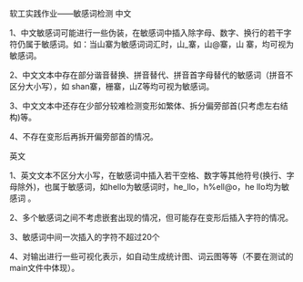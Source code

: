 软工实践作业——敏感词检测
中文

1、中文敏感词可能进行一些伪装，在敏感词中插入除字母、数字、换行的若干字符仍属于敏感词。如：当山寨为敏感词词汇时，山_寨，山@寨，山 寨，均可视为敏感词。

2、中文文本中存在部分谐音替换、拼音替代、拼音首字母替代的敏感词（拼音不区分大小写），如 shan寨，栅寨，山Z等均可视为敏感词。

3、中文文本中还存在少部分较难检测变形如繁体、拆分偏旁部首(只考虑左右结构)等。

4、不存在变形后再拆开偏旁部首的情况。

英文

1、英文文本不区分大小写，在敏感词中插入若干空格、数字等其他符号(换行、字母除外)，也属于敏感词，如hello为敏感词时，he_llo，h%ell@o，he llo均为敏感词 。

2、多个敏感词之间不考虑嵌套出现的情况，但可能存在变形后插入字符的情况。

3、敏感词中间一次插入的字符不超过20个

4、对输出进行一些可视化表示，如自动生成统计图、词云图等等（不要在测试的main文件中体现）。
